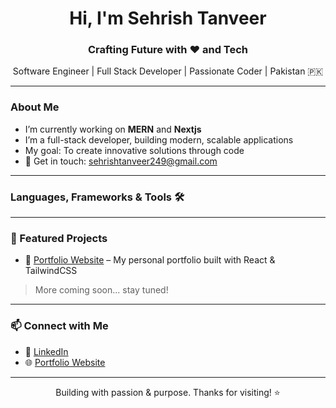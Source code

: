 <head>
  <link href="https://cdnjs.cloudflare.com/ajax/libs/font-awesome/5.15.4/css/all.min.css" rel="stylesheet">
</head>
<h1 align="center">Hi, I'm Sehrish Tanveer</h1>
<h3 align="center">Crafting Future with ❤️ and Tech</h3>

<p align="center">
  Software Engineer | Full Stack Developer | Passionate Coder | Pakistan 🇵🇰 
</p>

---

### About Me

- I’m currently working on **MERN** and **Nextjs**
- I’m a full-stack developer, building modern, scalable applications
- My goal: To create innovative solutions through code
- 📩 Get in touch: [sehrishtanveer249@gmail.com](mailto:sehrishtanveer249@gmail.com)

---

### Languages, Frameworks & Tools 🛠

<p align="left">
  <i class="fab fa-js"></i> <!-- JavaScript -->
  <i class="fab fa-react"></i> <!-- React -->
  <i class="fab fa-node-js"></i> <!-- Node.js -->
  <i class="fab fa-bootstrap"></i> <!-- Bootstrap -->
  <i class="fab fa-css3-alt"></i> <!-- CSS -->
  <i class="fab fa-html5"></i> <!-- HTML -->
  <i class="fab fa-github"></i> <!-- GitHub -->
  <i class="fab fa-java"></i> <!-- Java -->
  <i class="fab fa-figma"></i> <!-- Figma -->
  <i class="fab fa-python"></i> <!-- Python -->
  <i class="fab fa-postgresql"></i> <!-- PostgreSQL -->
  <i class="fab fa-git"></i> <!-- Git -->
  <i class="fab fa-jquery"></i> <!-- jQuery -->
  <i class="fab fa-mongodb"></i> <!-- MongoDB -->
  <i class="fab fa-next-js"></i> <!-- Next.js -->
  <i class="fab fa-cplusplus"></i> <!-- C++ -->
  <i class="fab fa-cuttlefish"></i> <!-- C# -->
  <i class="fab fa-wpforms"></i> <!-- Express -->
  <i class="fab fa-tasks"></i> <!-- Material UI -->
  <i class="fab fa-postman"></i> <!-- Postman -->
  <i class="fab fa-framer"></i> <!-- Framer Motion -->
  <i class="fab fa-tailwindcss"></i> <!-- TailwindCSS -->
  <i class="fab fa-visual-studio-code"></i> <!-- Visual Studio Code -->
</p>

---

### 📌 Featured Projects

- 🎯 [Portfolio Website](https://your-portfolio-link.com) – My personal portfolio built with React & TailwindCSS  

> More coming soon... stay tuned!

---

### 📫 Connect with Me

- 🔗 [LinkedIn](https://www.linkedin.com/in/sehrish-tanveer-500283279)
- 🌐 [Portfolio Website](https://your-portfolio-link.com)

---

<p align="center">Building with passion & purpose. Thanks for visiting! ⭐</p>

